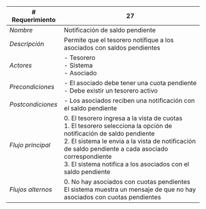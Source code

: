 |# Requerimiento|27 |
|-|-|
| *Nombre*|Notificación de saldo pendiente
| *Descripción*| Permite que el tesorero notifique a los asociados con saldos pendientes |
|*Actores*| - Tesorero<br> - Sistema<br> - Asociado
|*Precondiciones*| - El asociado debe tener una cuota pendiente<br> - Debe existir un tesorero activo
|*Postcondiciones*| - Los asociados reciben una notificación con el saldo pendiente
|*Flujo principal*|0.  El tesorero ingresa a la vista de cuotas<br>1.  El tesorero selecciona la opción de notificación de saldo pendiente<br>2.  El sistema le envia a la vista de notificación de saldo pendiente a cada asociado correspondiente<br>3.  El sistema notifica a los asociados con el saldo pendiente
|*Flujos alternos*|0.  No hay asociados con cuotas pendientes<br>El sistema muestra un mensaje de que no hay asociados con cuotas pendientes
